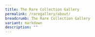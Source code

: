 ```yaml
---
title: The Rare Collection Gallery
permalink: /raregallery/about/
breadcrumb: The Rare Collection Gallery
variant: markdown
description: ""
---
```

